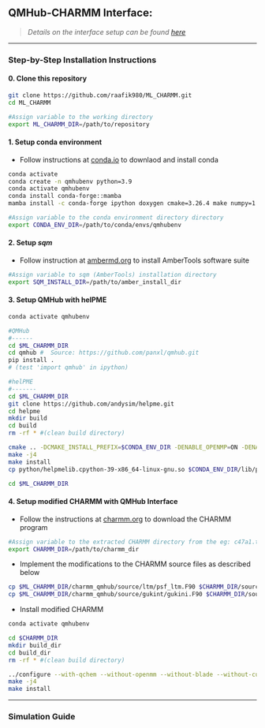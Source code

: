 ## QMHub-CHARMM Interface:
> *Details on the interface setup can be found [here](https://raafik980.github.io/posts/charmm-python-interfacer/)*

- - -

### Step-by-Step Installation Instructions


#### 0. Clone this repository
```bash
git clone https://github.com/raafik980/ML_CHARMM.git
cd ML_CHARMM

#Assign variable to the working directory
export ML_CHARMM_DIR=/path/to/repository
```

#### 1. Setup conda environment
- Follow instructions at [conda.io](https://docs.conda.io/projects/conda/en/latest/index.html) to downlaod and install  conda

```bash
conda activate
conda create -n qmhubenv python=3.9
conda activate qmhubenv
conda install conda-forge::mamba
mamba install -c conda-forge ipython doxygen cmake=3.26.4 make numpy=1.23.4 scipy=1.9.3 mkl gawk pybind11 pytorch pytorch-lightning matplotlib mdanalysis multiprocess tqdm

#Assign variable to the conda environment directory directory
export CONDA_ENV_DIR=/path/to/conda/envs/qmhubenv
```

#### 2. Setup *sqm*
- Follow instruction at [ambermd.org](https://ambermd.org/AmberTools.php) to install AmberTools software suite

```bash
#Assign variable to sqm (AmberTools) installation directory
export SQM_INSTALL_DIR=/path/to/amber_install_dir
```

#### 3. Setup QMHub with helPME
```bash
conda activate qmhubenv

#QMHub
#------
cd $ML_CHARMM_DIR
cd qmhub #  Source: https://github.com/panxl/qmhub.git
pip install .
# (test 'import qmhub' in ipython)

#helPME
#-------
cd $ML_CHARMM_DIR
git clone https://github.com/andysim/helpme.git
cd helpme
mkdir build
cd build
rm -rf * #(clean build directory)

cmake .. -DCMAKE_INSTALL_PREFIX=$CONDA_ENV_DIR -DENABLE_OPENMP=ON -DENABLE_MPI=OFF
make -j4
make install
cp python/helpmelib.cpython-39-x86_64-linux-gnu.so $CONDA_ENV_DIR/lib/python3.9/site-packages/qmhub

cd $ML_CHARMM_DIR
```

#### 4. Setup modified CHARMM with QMHub Interface
- Follow the instructions at [charmm.org](https://academiccharmm.org/) to download the CHARMM program
```bash
#Assign variable to the extracted CHARMM directory from the eg: c47a1.tar.gz
export CHARMM_DIR=/path/to/charmm_dir
```
- Implement the modifications to the CHARMM source files as described below
```bash
cp $ML_CHARMM_DIR/charmm_qmhub/source/ltm/psf_ltm.F90 $CHARMM_DIR/source/ltm
cp $ML_CHARMM_DIR/charmm_qmhub/source/gukint/gukini.F90 $CHARMM_DIR/source/gukint
```
- Install modified CHARMM
```bash
conda activate qmhubenv

cd $CHARMM_DIR
mkdir build_dir
cd build_dir
rm -rf * #(clean build directory)

../configure --with-qchem --without-openmm --without-blade --without-cuda --prefix=../charmm_install_dir
make -j4
make install
```

- - -

### Simulation Guide


